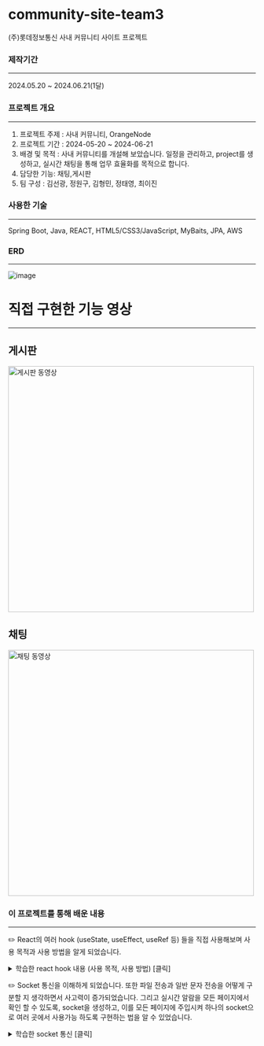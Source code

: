 # community-site-team3
(주)롯데정보통신 사내 커뮤니티 사이트 프로젝트

### 제작기간
--------------------------------------
2024.05.20 ~ 2024.06.21(1달)

### 프로젝트 개요
--------------------------------------
1. 프로젝트 주제 : 사내 커뮤니티, OrangeNode
2. 프로젝트 기간 : 2024-05-20 ~ 2024-06-21
3. 배경 및 목적 : 사내 커뮤니티를 개설해 보았습니다. 일정을 관리하고, project를 생성하고, 실시간 채팅을 통해 업무 효율화를 목적으로 합니다.
4. 담당한 기능: 채팅,게시판
5. 팀 구성 : 김선광, 정원구, 김형민, 정태영, 최이진


### 사용한 기술
--------------------------------------
Spring Boot, Java, REACT, HTML5/CSS3/JavaScript, MyBaits, JPA, AWS


### ERD
--------------------------------------
![image](https://github.com/Taeyoung20230727/OrangeNode-F/assets/140632598/82bb028e-10fd-4812-a51e-88ed07a29845)


# 직접 구현한 기능 영상
--------------------------------------

## 게시판
<a href="https://youtu.be/awCfZnPH_Sc">
  <img src="http://img.youtube.com/vi/awCfZnPH_Sc/maxresdefault.jpg" alt="게시판 동영상" width="500"/>
</a>

## 채팅
<a href="https://youtu.be/GgoQ1-DBkQY">
  <img src="https://img.youtube.com/vi/GgoQ1-DBkQY/maxresdefault.jpg" alt="채팅 동영상" width="500"/>
</a>


### 이 프로젝트를 통해 배운 내용
--------------------------------------
✏️ React의 여러 hook (useState, useEffect, useRef 등) 들을 직접 사용해보며 사용 목적과 사용 방법을 알게 되었습니다.
<details>
  <summary>학습한 react hook 내용 (사용 목적, 사용 방법) [클릭]</summary>
  <br>

  1️⃣ useState : 컴포넌트의 상태값을 선언하고 관리하는 hook입니다. const [count, setCount] = useState(0); 식으로 초기 값을 0으로 선언할 수도 있고, const [list, setList] = useState([])로 빈   배열 형태로 선언할 수도 있습니다. 혹은 const [user, setUser ] = useState({uid:'', name:"", age:0}) 이렇게 원하는 빈 객체 값으로 선언할 수도 있습니다.

  2️⃣ useEffect : 의존성 배열을 이용해, 상태값이 업데이트 될 때마다 실행할 수 있습니다.
  useEffect(() => { console.log("state name update..."); }, [name]);
  이렇게 하면 name의 값이 변경될 때마다 console.log 가 실행됩니다.

  3️⃣ useRef : 컴포넌트에 참조값을 설정하고, 참조하기 위한 hook 입니다.
  const refUid =useRef(); 로 ref 를 생성하고 이렇게 하면 입력한 값을 참조할 수 있습니다.

  4️⃣ useSearchParams :스프링의 @requestParam 어노테이션처럼 url의 쿼리 매개변수에 접근할 때 사용합니다.
  예를 들어 let [searchParams, setSearchParams] = useSearchParams(); let name = searchParams.get('name'); 이렇게 하여 url 쿼리 매개변수에서 name 의 값을 얻을 수 있습니다.


  5️⃣ useLocation :현재 url에 대한 정보에 접근하기 위한 hook입니다.

  6️⃣ useNavigate : 자바스크립트의 window.location.href 와 비슷한 역할을 합니다. 이 프로젝트에서는 사용자가 로그인을 하지 않았는데 채팅으로 접속을 시도 할 경우 alert("로그인 후 사용해주세요.")   이후 useNavigate를 이용해 login 화면으로 이동시킬 때 사용하였습니다.

</details>



✏️ Socket 통신을 이해하게 되었습니다. 또한 파일 전송과 일반 문자 전송을 어떻게 구분할 지 생각하면서 사고력이 증가되었습니다.
그리고 실시간 알람을 모든 페이지에서 확인 할 수 있도록, socket을 생성하고, 이를 모든 페이지에 주입시켜 하나의 socket으로 여러 곳에서 사용가능 하도록 구현하는 법을 알 수 있었습니다.
<details>
  <summary>학습한 socket 통신 [클릭]</summary>
  <br>

  webSocket이란 서버와 클라이언트 간의 메시지 교환을 위한 통신규약을 말합니다. 양방향 통신이 가능하며, http와 다르게 지속적 연결을 수립하여 실시간 데이터 처리를 요하는 작업에 유용하게 쓰입니다.
구현한 과정

1️⃣ implementation 'org.springframework.boot:spring-boot-starter-websocket' 로 스프링에 의존성을 주입합니다.
2️⃣ TextWebSocketHandler를 상속하는 SocketHandler class를 작성하여, 소켓 연결, 소켓 종료, 메시지 발송 메소드를 작성합니다.
3️⃣ WebSocketConfigurer를 구현한 WebSocketConfig class를 작성합니다. 요청과 생성한 handler를 연결시켜 줍니다.
3️⃣ 프론트(react)에서 ws = new WebSocket("ws://요청 주소")로 소켓을 생성합니다.
</details>






